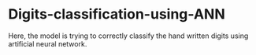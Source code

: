 # Digits-classification-using-ANN
Here, the model is trying to correctly classify the hand written digits using artificial neural network.
